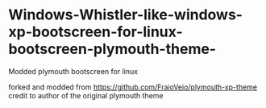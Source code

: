 # Windows-Whistler-like-windows-xp-bootscreen-for-linux-bootscreen-plymouth-theme-
Modded plymouth bootscreen for linux 

forked and modded from https://github.com/FraioVeio/plymouth-xp-theme
credit to author of the original plymouth theme

